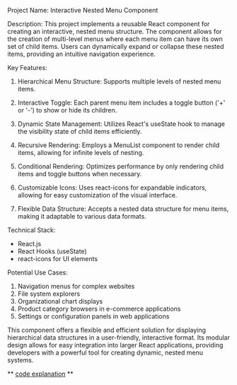 

Project Name: Interactive Nested Menu Component

Description:
This project implements a reusable React component for creating an interactive, nested menu structure. The component allows for the creation of multi-level menus where each menu item can have its own set of child items. Users can dynamically expand or collapse these nested items, providing an intuitive navigation experience.

Key Features:
1. Hierarchical Menu Structure: Supports multiple levels of nested menu items.

2. Interactive Toggle: Each parent menu item includes a toggle button ('+' or '-') to show or hide its children.

3. Dynamic State Management: Utilizes React's useState hook to manage the visibility state of child items efficiently.

4. Recursive Rendering: Employs a MenuList component to render child items, allowing for infinite levels of nesting.

5. Conditional Rendering: Optimizes performance by only rendering child items and toggle buttons when necessary.

6. Customizable Icons: Uses react-icons for expandable indicators, allowing for easy customization of the visual interface.

7. Flexible Data Structure: Accepts a nested data structure for menu items, making it adaptable to various data formats.

Technical Stack:
- React.js
- React Hooks (useState)
- react-icons for UI elements

Potential Use Cases:
1. Navigation menus for complex websites
2. File system explorers
3. Organizational chart displays
4. Product category browsers in e-commerce applications
5. Settings or configuration panels in web applications

This component offers a flexible and efficient solution for displaying hierarchical data structures in a user-friendly, interactive format. Its modular design allows for easy integration into larger React applications, providing developers with a powerful tool for creating dynamic, nested menu systems.

** [code explanation](/notes/codeExplanation.md) **